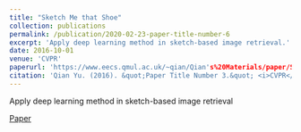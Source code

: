 ```yaml
---
title: "Sketch Me that Shoe"
collection: publications
permalink: /publication/2020-02-23-paper-title-number-6
excerpt: 'Apply deep learning method in sketch-based image retrieval.'
date: 2016-10-01
venue: 'CVPR'
paperurl: 'https://www.eecs.qmul.ac.uk/~qian/Qian's%20Materials/paper/SketchMeThatShoe_cvpr2016.pdf'
citation: 'Qian Yu. (2016). &quot;Paper Title Number 3.&quot; <i>CVPR</i>. 1(3).'
---
```

Apply deep learning method in sketch-based image retrieval

[Paper](https://www.eecs.qmul.ac.uk/~qian/Qian's%20Materials/paper/SketchMeThatShoe_cvpr2016.pdf)
